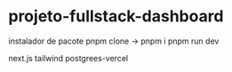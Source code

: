 # projeto-fullstack-dashboard

instalador de pacote pnpm
clone -> pnpm i
pnpm run dev


next.js
tailwind
postgrees-vercel
